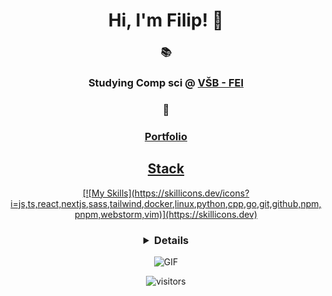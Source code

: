 <h1 align="center">Hi, I'm Filip! 👋</h1>

<h3 align="center">📚</h3>
<h3 align="center">Studying Comp sci @ <a href="https://www.fei.vsb.cz" target="_blank">VŠB - FEI</a></h3>
<h3 align="center">📝</h3>
<h3 align="center"><a href="https://www.fsikora.com">Portfolio</h3>

<h2 align="center">Stack</h2>  

<p align="center">
	[![My Skills](https://skillicons.dev/icons?i=js,ts,react,nextjs,sass,tailwind,docker,linux,python,cpp,go,git,github,npm,pnpm,webstorm,vim)](https://skillicons.dev)
</p>


<h3 align="center">
	<details> 
      	<summary>
        	<kbd><h3>View Metrics</h3><kbd>
      	</summary>
		</br>
    	<a href="https://github.com/vn7n24fzkq/github-profile-summary-cards">
			<img align="center" src="http://github-profile-summary-cards.vercel.app/api/cards/repos-per-language?username=Tassil0&theme=tokyonight" alt="Filip's GitHub Stats" />
		</a>
		</br>
		</br>
		<a href="https://github.com/vn7n24fzkq/github-profile-summary-cards">
			<img align="center" src="http://github-profile-summary-cards.vercel.app/api/cards/stats?username=Tassil0&theme=tokyonight" alt="Filip's GitHub Stats" />
		</a>
   </details>
</h3>

<p align="center">
	<img align="center" alt="GIF" src="https://media.giphy.com/media/ZVik7pBtu9dNS/giphy.gif" />
</p>

<p align="center">
	<img align="center" alt="visitors" src="https://visitor-badge.laobi.icu/badge?page_id=TassiloBalbo.TassiloBalbo" />
</p>
